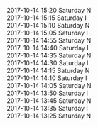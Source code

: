 2017-10-14 15:20 Saturday  N  
2017-10-14 15:15 Saturday  I  
2017-10-14 15:10 Saturday  N  
2017-10-14 15:05 Saturday  I  
2017-10-14 14:55 Saturday  N  
2017-10-14 14:40 Saturday  I  
2017-10-14 14:35 Saturday  N  
2017-10-14 14:30 Saturday  I  
2017-10-14 14:15 Saturday  N  
2017-10-14 14:10 Saturday  I  
2017-10-14 14:05 Saturday  N  
2017-10-14 13:50 Saturday  I  
2017-10-14 13:45 Saturday  N  
2017-10-14 13:35 Saturday  I  
2017-10-14 13:25 Saturday  N  
